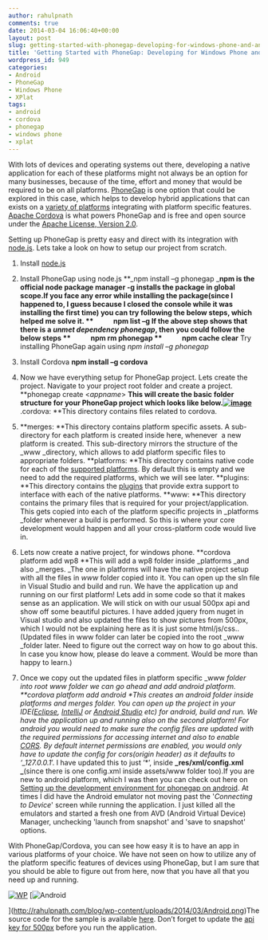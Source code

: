 ```yaml
---
author: rahulpnath
comments: true
date: 2014-03-04 16:06:40+00:00
layout: post
slug: getting-started-with-phonegap-developing-for-windows-phone-and-android
title: 'Getting Started with PhoneGap: Developing for Windows Phone and Android'
wordpress_id: 949
categories:
- Android
- PhoneGap
- Windows Phone
- XPlat
tags:
- android
- cordova
- phonegap
- windows phone
- xplat
---
```


With lots of devices and operating systems out there, developing a native application for each of these platforms might not always be an option for many businesses, because of the time, effort and money that would be required to be on all platforms. [PhoneGap](http://phonegap.com/) is one option that could be explored in this case, which helps to develop hybrid applications that can exists on a [variety of platforms](http://phonegap.com/about/feature/) integrating with platform specific features. [Apache Cordova](http://cordova.apache.org/) is what powers PhoneGap and is free and open source under the [Apache License, Version 2.0](http://phonegap.com/about/license/).

Setting up PhoneGap is pretty easy and direct with its integration with [node.js](http://nodejs.org/). Lets take a look on how to setup our project from scratch.



	
  1. Install [node.js](http://nodejs.org/)

	
  2. Install PhoneGap using node.js
**_npm install –g phonegap
_**npm is the official node package manager
-g installs the package in global scope.If you face any error while installing the package(since I happened to, I guess because I closed the console while it was installing the first time) you can try following the below steps, which helped me solve it.
**            npm list –g
**If the above step shows that there is a _unmet dependency phonegap_, then you could follow the below steps
**            npm rm phonegap**
**            npm cache clear**
Try installing PhoneGap again using _npm install –g phonegap_

	
  3. Install Cordova
**npm install –g cordova**

	
  4. Now we have everything setup for PhoneGap project. Lets create the project. Navigate to your project root folder and create a project.
**phonegap create <_appname_>
**This will create the basic folder structure for your PhoneGap project which looks like below.[![image](http://rahulpnath.com/blog/wp-content/uploads/2014/03/image_thumb.png)](http://rahulpnath.com/blog/wp-content/uploads/2014/03/image.png)**
.cordova: **This directory contains files related to cordova.

	
  5. **merges: **This directory contains platform specific assets. A sub-directory for each platform is created inside here, whenever  a new platform is created. This sub-directory mirrors the structure of the _www _directory, which allows to add platform specific files to appropriate folders.
**platforms: **This directory contains native code for each of the [supported platforms](http://docs.phonegap.com/en/edge/guide_platforms_index.md.html). By default this is empty and we need to add the required platforms, which we will see later.
**plugins: **This directory contains the [plugins](https://build.phonegap.com/plugins) that provide extra support to interface with each of the native platforms.
**www: **This directory contains the primary files that is required for your project/application. This gets copied into each of the platform specific projects in _platforms _folder whenever a build is performed. So this is where your core development would happen and all your cross-platform code would live in.

	
  6. Lets now create a native project, for windows phone.
**cordova platform add wp8
**This will add a wp8 folder inside _platforms _and also _merges. _The one in platforms will have the native project setup with all the files in _www_ folder copied into it. You can open up the sln file in Visual Studio and build and run. We have the application up and running on our first platform!
Lets add in some code so that it makes sense as an application. We will stick on with our usual 500px api and show off some beautiful pictures. I have added jquery from nuget in Visual studio and also updated the files to show pictures from 500px, which I would not be explaining here as it is just some html/js/css..(Updated files in www folder can later be copied into the root _www _folder later. Need to figure out the correct way on how to go about this. In case you know how, please do leave a comment. Would be more than happy to learn.)

	
  7. Once we copy out the updated files in platform specific _www _folder into root www folder we can go ahead and add android platform.
**cordova platform add android
**This creates an android folder inside _platforms_ and _merges_ folder. You can open up the project in your IDE([Eclipse](https://www.eclipse.org/downloads/), [IntelliJ](http://www.jetbrains.com/idea/) or [Android Studio](http://developer.android.com/sdk/installing/studio.html) etc) for android, build and run. We have the application up and running also on the second platform!
For android you would need to make sure the config files are updated with the required permissions for accessing internet and also to enable [CORS](http://en.wikipedia.org/wiki/Cross-origin_resource_sharing). By default internet permissions are enabled, you would only have to update the config for cors(_origin header_) as it defaults to ‘_127.0.0.1*_’. I have updated this to just ‘*’, inside **_res/xml/config.xml _**(since there is one config.xml inside assets/www folder too).If you are new to android platform, which I was then you can check out here on [Setting up the development environment for phonegap on android](http://rahulpnath.com/blog/setting-up-the-development-environment-for-phonegap-on-android/).
At times I did have the Android emulator not moving past the '_Connecting to Device_' screen while running the application. I just killed all the emulators and started a fresh one from AVD (Android Virtual Device) Manager, unchecking 'launch from snapshot' and 'save to snapshot' options.

With PhoneGap/Cordova, you can see how easy it is to have an app in various platforms of your choice. We have not seen on how to utilize any of the platform specific features of devices using PhoneGap, but I am sure that you should be able to figure out from here, now that you have all that you need up and running.




[![WP](http://rahulpnath.com/blog/wp-content/uploads/2014/03/WP_thumb.png)](http://rahulpnath.com/blog/wp-content/uploads/2014/03/WP.png)
[![Android](http://rahulpnath.com/blog/wp-content/uploads/2014/03/Android_thumb.png)

](http://rahulpnath.com/blog/wp-content/uploads/2014/03/Android.png)The source code for the sample is available [here](https://github.com/rahulpnath/Blog/tree/master/GettingStartedOnPhoneGap). Don’t forget to update the [api key for 500px](http://developers.500px.com/) before you run the application.
